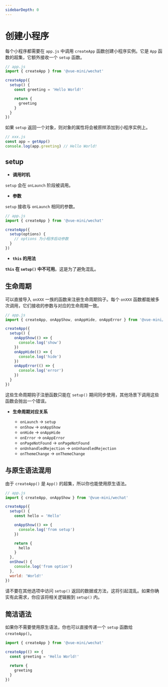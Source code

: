 ```yaml
---
sidebarDepth: 0
---
```


# 创建小程序

每个小程序都需要在 `app.js` 中调用 `createApp` 函数创建小程序实例。它是 `App` 函数的超集，它额外接收一个 `setup` 函数。

```js
// app.js
import { createApp } from '@vue-mini/wechat'

createApp({
  setup() {
    const greeting = 'Hello World!'

    return {
      greeting
    }
  }
})
```

如果 `setup` 返回一个对象，则对象的属性将会被原样添加到小程序实例上。

```js
// xxx.js
const app = getApp()
console.log(app.greeting) // Hello World!
```

## setup

- **调用时机**

`setup` 会在 `onLaunch` 阶段被调用。

- **参数**

`setup` 接收与 `onLaunch` 相同的参数。

```js
// app.js
import { createApp } from '@vue-mini/wechat'

createApp({
  setup(options) {
    // options 为小程序启动参数
  }
})
```

- **`this` 的用法**

**`this` 在 `setup()` 中不可用**。这是为了避免混乱。

## 生命周期

可以直接导入 `onXXX` 一族的函数来注册生命周期钩子。每个 `onXXX` 函数都能被多次调用，它们接收的参数与对应的生命周期一致。

```js
// app.js
import { createApp, onAppShow, onAppHide, onAppError } from '@vue-mini/wechat'

createApp({
  setup() {
    onAppShow(() => {
      console.log('show')
    })
    onAppHide(() => {
      console.log('hide')
    })
    onAppError(() => {
      console.log('error')
    })
  }
})
```

这些生命周期钩子注册函数只能在 `setup()` 期间同步使用，其他场景下调用这些函数会抛出一个错误。

- **生命周期对应关系**

  - `onLaunch` -> `setup`
  - `onShow` -> `onAppShow`
  - `onHide` -> `onAppHide`
  - `onError` -> `onAppError`
  - `onPageNotFound` -> `onPageNotFound`
  - `onUnhandledRejection` -> `onUnhandledRejection`
  - `onThemeChange` -> `onThemeChange`

## 与原生语法混用

由于 `createApp()` 是 `App()` 的超集，所以你也能使用原生语法。

```js
// app.js
import { createApp, onAppShow } from '@vue-mini/wechat'

createApp({
  setup() {
    const hello = 'Hello'

    onAppShow(() => {
      console.log('from setup')
    })

    return {
      hello
    }
  },
  onShow() {
    console.log('from option')
  },
  world: 'World!'
})
```

请不要在其他选项中访问 `setup()` 返回的数据或方法，这将引起混乱。如果你确实有此需求，你应该将相关逻辑搬到 `setup()` 内。

## 简洁语法

如果你不需要使用原生语法，你也可以直接传递一个 `setup` 函数给 `createApp()`。

```js
import { createApp } from '@vue-mini/wechat'

createApp(() => {
  const greeting = 'Hello World!'

  return {
    greeting
  }
})
```
